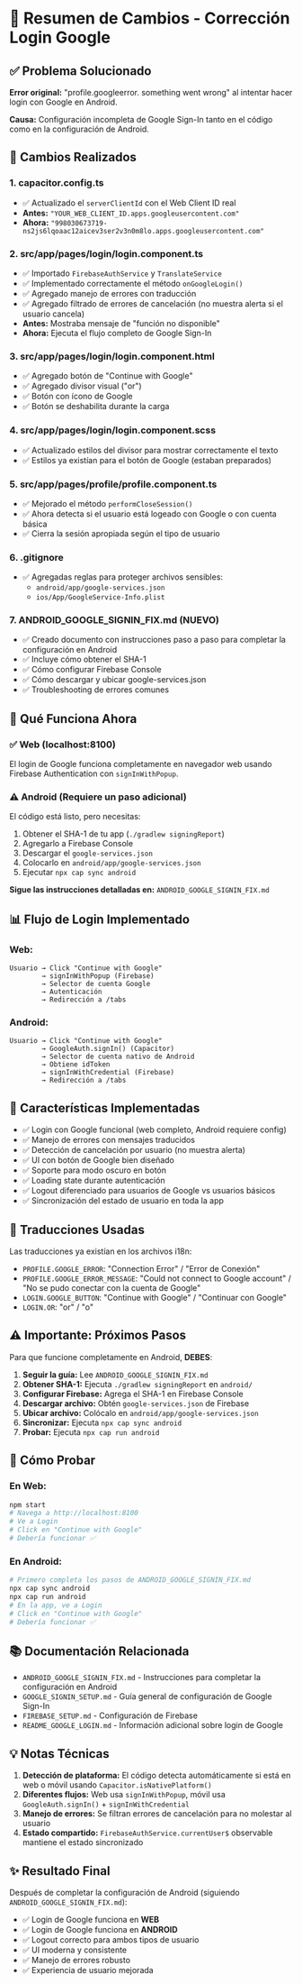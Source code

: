 # 📝 Resumen de Cambios - Corrección Login Google

## ✅ Problema Solucionado

**Error original:** "profile.googleerror. something went wrong" al intentar hacer login con Google en Android.

**Causa:** Configuración incompleta de Google Sign-In tanto en el código como en la configuración de Android.

## 🔧 Cambios Realizados

### 1. **capacitor.config.ts**

- ✅ Actualizado el `serverClientId` con el Web Client ID real
- **Antes:** `"YOUR_WEB_CLIENT_ID.apps.googleusercontent.com"`
- **Ahora:** `"998030673719-ns2js6lqoaac12aicev3ser2v3n0m8lo.apps.googleusercontent.com"`

### 2. **src/app/pages/login/login.component.ts**

- ✅ Importado `FirebaseAuthService` y `TranslateService`
- ✅ Implementado correctamente el método `onGoogleLogin()`
- ✅ Agregado manejo de errores con traducción
- ✅ Agregado filtrado de errores de cancelación (no muestra alerta si el usuario cancela)
- **Antes:** Mostraba mensaje de "función no disponible"
- **Ahora:** Ejecuta el flujo completo de Google Sign-In

### 3. **src/app/pages/login/login.component.html**

- ✅ Agregado botón de "Continue with Google"
- ✅ Agregado divisor visual ("or")
- ✅ Botón con ícono de Google
- ✅ Botón se deshabilita durante la carga

### 4. **src/app/pages/login/login.component.scss**

- ✅ Actualizado estilos del divisor para mostrar correctamente el texto
- ✅ Estilos ya existían para el botón de Google (estaban preparados)

### 5. **src/app/pages/profile/profile.component.ts**

- ✅ Mejorado el método `performCloseSession()`
- ✅ Ahora detecta si el usuario está logeado con Google o con cuenta básica
- ✅ Cierra la sesión apropiada según el tipo de usuario

### 6. **.gitignore**

- ✅ Agregadas reglas para proteger archivos sensibles:
  - `android/app/google-services.json`
  - `ios/App/GoogleService-Info.plist`

### 7. **ANDROID_GOOGLE_SIGNIN_FIX.md** (NUEVO)

- ✅ Creado documento con instrucciones paso a paso para completar la configuración en Android
- ✅ Incluye cómo obtener el SHA-1
- ✅ Cómo configurar Firebase Console
- ✅ Cómo descargar y ubicar google-services.json
- ✅ Troubleshooting de errores comunes

## 🚀 Qué Funciona Ahora

### ✅ Web (localhost:8100)

El login de Google funciona completamente en navegador web usando Firebase Authentication con `signInWithPopup`.

### ⚠️ Android (Requiere un paso adicional)

El código está listo, pero necesitas:

1. Obtener el SHA-1 de tu app (`./gradlew signingReport`)
2. Agregarlo a Firebase Console
3. Descargar el `google-services.json`
4. Colocarlo en `android/app/google-services.json`
5. Ejecutar `npx cap sync android`

**Sigue las instrucciones detalladas en:** `ANDROID_GOOGLE_SIGNIN_FIX.md`

## 📊 Flujo de Login Implementado

### Web:

```
Usuario → Click "Continue with Google"
        → signInWithPopup (Firebase)
        → Selector de cuenta Google
        → Autenticación
        → Redirección a /tabs
```

### Android:

```
Usuario → Click "Continue with Google"
        → GoogleAuth.signIn() (Capacitor)
        → Selector de cuenta nativo de Android
        → Obtiene idToken
        → signInWithCredential (Firebase)
        → Redirección a /tabs
```

## 🎯 Características Implementadas

- ✅ Login con Google funcional (web completo, Android requiere config)
- ✅ Manejo de errores con mensajes traducidos
- ✅ Detección de cancelación por usuario (no muestra alerta)
- ✅ UI con botón de Google bien diseñado
- ✅ Soporte para modo oscuro en botón
- ✅ Loading state durante autenticación
- ✅ Logout diferenciado para usuarios de Google vs usuarios básicos
- ✅ Sincronización del estado de usuario en toda la app

## 📝 Traducciones Usadas

Las traducciones ya existían en los archivos i18n:

- `PROFILE.GOOGLE_ERROR`: "Connection Error" / "Error de Conexión"
- `PROFILE.GOOGLE_ERROR_MESSAGE`: "Could not connect to Google account" / "No se pudo conectar con la cuenta de Google"
- `LOGIN.GOOGLE_BUTTON`: "Continue with Google" / "Continuar con Google"
- `LOGIN.OR`: "or" / "o"

## ⚠️ Importante: Próximos Pasos

Para que funcione completamente en Android, **DEBES**:

1. **Seguir la guía:** Lee `ANDROID_GOOGLE_SIGNIN_FIX.md`
2. **Obtener SHA-1:** Ejecuta `./gradlew signingReport` en `android/`
3. **Configurar Firebase:** Agrega el SHA-1 en Firebase Console
4. **Descargar archivo:** Obtén `google-services.json` de Firebase
5. **Ubicar archivo:** Colócalo en `android/app/google-services.json`
6. **Sincronizar:** Ejecuta `npx cap sync android`
7. **Probar:** Ejecuta `npx cap run android`

## 🧪 Cómo Probar

### En Web:

```bash
npm start
# Navega a http://localhost:8100
# Ve a Login
# Click en "Continue with Google"
# Debería funcionar ✅
```

### En Android:

```bash
# Primero completa los pasos de ANDROID_GOOGLE_SIGNIN_FIX.md
npx cap sync android
npx cap run android
# En la app, ve a Login
# Click en "Continue with Google"
# Debería funcionar ✅
```

## 📚 Documentación Relacionada

- `ANDROID_GOOGLE_SIGNIN_FIX.md` - Instrucciones para completar la configuración en Android
- `GOOGLE_SIGNIN_SETUP.md` - Guía general de configuración de Google Sign-In
- `FIREBASE_SETUP.md` - Configuración de Firebase
- `README_GOOGLE_LOGIN.md` - Información adicional sobre login de Google

## 💡 Notas Técnicas

1. **Detección de plataforma:** El código detecta automáticamente si está en web o móvil usando `Capacitor.isNativePlatform()`
2. **Diferentes flujos:** Web usa `signInWithPopup`, móvil usa `GoogleAuth.signIn()` + `signInWithCredential`
3. **Manejo de errores:** Se filtran errores de cancelación para no molestar al usuario
4. **Estado compartido:** `FirebaseAuthService.currentUser$` observable mantiene el estado sincronizado

## ✨ Resultado Final

Después de completar la configuración de Android (siguiendo `ANDROID_GOOGLE_SIGNIN_FIX.md`):

- ✅ Login de Google funciona en **WEB**
- ✅ Login de Google funciona en **ANDROID**
- ✅ Logout correcto para ambos tipos de usuario
- ✅ UI moderna y consistente
- ✅ Manejo de errores robusto
- ✅ Experiencia de usuario mejorada
